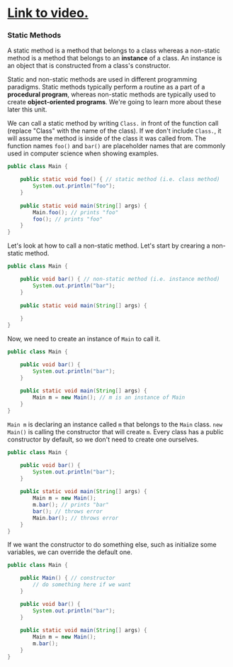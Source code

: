 # [Link to video.](https://www.youtube.com/watch?v=Fi_XNLx4cN4&list=PLVD25niNi0Bklbh7Po--kFFLXFxxoIDUJ)


### Static Methods

A static method is a method that belongs to a class whereas a non-static method is a method that belongs to an **instance** of a class. An instance is an object that is constructed from a class's constructor. 

Static and non-static methods are used in different programming paradigms. Static methods typically perform a routine as a part of a **procedural program**, whereas non-static methods are typically used to create **object-oriented programs**. We're going to learn more about these later this unit.

We can call a static method by writing `Class.` in front of the function call (replace "Class" with the name of the class). If we don't include `Class.`, it will assume the method is inside of the class it was called from. The function names `foo()` and `bar()` are placeholder names that are commonly used in computer science when showing examples.

```java
public class Main {

    public static void foo() { // static method (i.e. class method)
        System.out.println("foo");
    }
	
    public static void main(String[] args) {
        Main.foo(); // prints "foo"    
        foo(); // prints "foo"
    }
} 
```

Let's look at how to call a non-static method. Let's start by crearing a non-static method.

```java
public class Main {

    public void bar() { // non-static method (i.e. instance method)
        System.out.println("bar");
    }
  
    public static void main(String[] args) {
  
    }
} 
```

Now, we need to create an instance of `Main` to call it.

```java
public class Main {

    public void bar() { 
        System.out.println("bar");
    }
  
    public static void main(String[] args) {
        Main m = new Main(); // m is an instance of Main
    }
} 
```

`Main m` is declaring an instance called `m` that belongs to the `Main` class. `new Main()` is calling the constructor that will create `m`. Every class has a public constructor by default, so we don't need to create one ourselves.


```java
public class Main {

    public void bar() { 
        System.out.println("bar");
    }
  
    public static void main(String[] args) {
        Main m = new Main();
        m.bar(); // prints "bar"
        bar(); // throws error
        Main.bar(); // throws error
    }
} 
```

If we want the constructor to do something else, such as initialize some variables, we can override the default one.


```java
public class Main {

    public Main() { // constructor
        // do something here if we want
    }

    public void bar() { 
        System.out.println("bar");
    }
  
    public static void main(String[] args) {
        Main m = new Main();
        m.bar(); 
    }
} 
```
